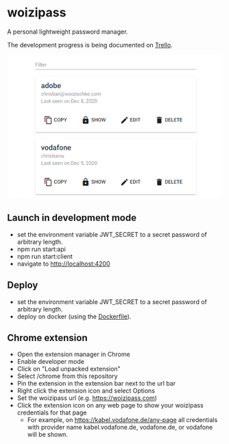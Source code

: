 # woizipass

A personal lightweight password manager.

The development progress is being documented on [Trello](https://trello.com/b/nlZMaXPm/woizipass).

![list of credentials](docs/woizipass.png 'list of credentials')

## Launch in development mode

- set the environment variable JWT_SECRET to a secret password of arbitrary length.
- npm run start:api
- npm run start:client
- navigate to [http://localhost:4200](http://localhost:4200)

## Deploy

- set the environment variable JWT_SECRET to a secret password of arbitrary length.
- deploy on docker (using the [Dockerfile](Dockerfile)).

## Chrome extension

- Open the extension manager in Chrome
- Enable developer mode
- Click on "Load unpacked extension"
- Select /chrome from this repository
- Pin the extension in the extension bar next to the url bar
- Right click the extension icon and select Options
- Set the woizipass url (e.g. https://woizipass.com)
- Click the extension icon on any web page to show your woizipass credentials for that page
  - For example, on https://kabel.vodafone.de/any-page all credentials with provider name kabel.vodafone.de, vodafone.de, or vodafone will be shown.
